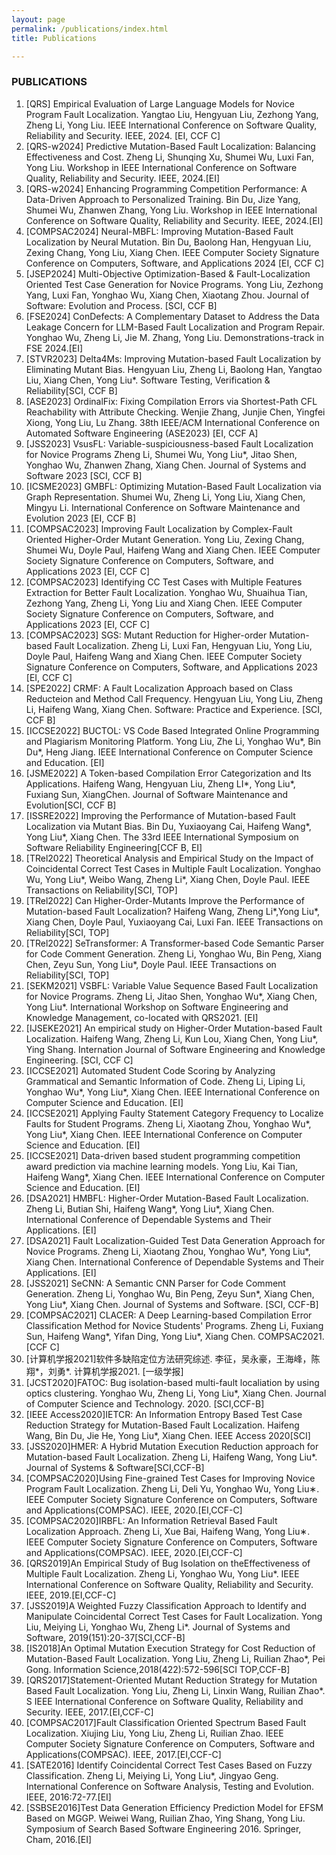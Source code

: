 ```yaml
---
layout: page
permalink: /publications/index.html
title: Publications

---
```


### PUBLICATIONS

1. [QRS] Empirical Evaluation of Large Language Models for Novice Program Fault Localization.
   Yangtao Liu, Hengyuan Liu, Zezhong Yang, Zheng Li, Yong Liu.
   IEEE International Conference on Software Quality, Reliability and Security. IEEE, 2024. [EI, CCF C]
1. [QRS-w2024] Predictive Mutation-Based Fault Localization: Balancing Effectiveness and Cost.
   Zheng Li, Shunqing Xu, Shumei Wu, Luxi Fan, Yong Liu.
   Workshop in IEEE International Conference on Software Quality, Reliability and Security. IEEE, 2024.[EI]
2. [QRS-w2024] Enhancing Programming Competition Performance: A Data-Driven Approach to Personalized Training.
   Bin Du, Jize Yang, Shumei Wu, Zhanwen Zhang, Yong Liu.
   Workshop in IEEE International Conference on Software Quality, Reliability and Security. IEEE, 2024.[EI]
3. [COMPSAC2024] Neural-MBFL: Improving Mutation-Based Fault Localization by Neural Mutation.
   Bin Du, Baolong Han, Hengyuan Liu, Zexing Chang, Yong Liu, Xiang Chen.
   IEEE Computer Society Signature Conference on Computers, Software, and Applications 2024 [EI, CCF C]
4. [JSEP2024] Multi-Objective Optimization-Based & Fault-Localization Oriented Test Case Generation for Novice Programs.
   Yong Liu, Zezhong Yang, Luxi Fan, Yonghao Wu, Xiang Chen, Xiaotang Zhou.
   Journal of Software: Evolution and Process. [SCI, CCF B]
5. [FSE2024] ConDefects: A Complementary Dataset to Address the Data Leakage Concern for LLM-Based Fault Localization and Program Repair.
   Yonghao Wu, Zheng Li, Jie M. Zhang, Yong Liu.
   Demonstrations-track in FSE 2024.[EI]
6. [STVR2023] Delta4Ms: Improving Mutation-based Fault Localization by Eliminating Mutant Bias.
   Hengyuan Liu, Zheng Li, Baolong Han, Yangtao Liu, Xiang Chen, Yong Liu*.
   Software Testing, Verification & Reliability[SCI, CCF B]
7. [ASE2023] OrdinalFix: Fixing Compilation Errors via Shortest-Path CFL Reachability with Attribute Checking.
   Wenjie Zhang, Junjie Chen, Yingfei Xiong, Yong Liu, Lu Zhang.
   38th IEEE/ACM International Conference on Automated Software Engineering (ASE2023) [EI, CCF A]
8. [JSS2023] VsusFL: Variable-suspiciousness-based Fault Localization for Novice Programs
   Zheng Li, Shumei Wu, Yong Liu*, Jitao Shen, Yonghao Wu, Zhanwen Zhang, Xiang Chen.
   Journal of Systems and Software 2023 [SCI, CCF B]
9. [ICSME2023] GMBFL: Optimizing Mutation-Based Fault Localization via Graph Representation.
   Shumei Wu, Zheng Li, Yong Liu, Xiang Chen, Mingyu Li.
   International Conference on Software Maintenance and Evolution 2023 [EI, CCF B]
10. [COMPSAC2023] Improving Fault Localization by Complex-Fault Oriented Higher-Order Mutant Generation.
    Yong Liu, Zexing Chang, Shumei Wu, Doyle Paul, Haifeng Wang and Xiang Chen.
    IEEE Computer Society Signature Conference on Computers, Software, and Applications 2023 [EI, CCF C]
11. [COMPSAC2023] Identifying CC Test Cases with Multiple Features Extraction for Better Fault Localization.
    Yonghao Wu, Shuaihua Tian, Zezhong Yang, Zheng Li, Yong Liu and Xiang Chen.
    IEEE Computer Society Signature Conference on Computers, Software, and Applications 2023 [EI, CCF C]
12. [COMPSAC2023] SGS: Mutant Reduction for Higher-order Mutation-based Fault Localization.
    Zheng Li, Luxi Fan, Hengyuan Liu, Yong Liu, Doyle Paul, Haifeng Wang and Xiang Chen.
    IEEE Computer Society Signature Conference on Computers, Software, and Applications 2023 [EI, CCF C]
13. [SPE2022] CRMF: A Fault Localization Approach based on Class Reducteion and Method Call Frequency.
    Hengyuan Liu, Yong Liu, Zheng Li, Haifeng Wang, Xiang Chen.
    Software: Practice and Experience. [SCI, CCF B]
14. [ICCSE2022] BUCTOL: VS Code Based Integrated Online Programming and Plagiarism Monitoring Platform.
    Yong Liu, Zhe Li, Yonghao Wu*, Bin Du*, Heng Jiang.
    IEEE International Conference on Computer Science and Education. [EI]
15. [JSME2022] A Token-based Compilation Error Categorization and Its Applications.
    Haifeng Wang, Hengyuan Liu, Zheng LI*, Yong Liu*, Fuxiang Sun, XiangChen.
    Journal of Software Maintenance and Evolution[SCI, CCF B]
16. [ISSRE2022] Improving the Performance of Mutation-based Fault Localization via Mutant Bias.
    Bin Du, Yuxiaoyang Cai, Haifeng Wang*, Yong Liu*, Xiang Chen.
    The 33rd IEEE International Symposium on Software Reliability Engineering[CCF B, EI]
17. [TRel2022] Theoretical Analysis and Empirical Study on the Impact of Coincidental Correct Test Cases in Multiple Fault Localization.
    Yonghao Wu, Yong Liu*, Weibo Wang, Zheng Li*, Xiang Chen, Doyle Paul.
    IEEE Transactions on Reliability[SCI, TOP]
18. [TRel2022] Can Higher-Order-Mutants Improve the Performance of Mutation-based Fault Localization?
    Haifeng Wang, Zheng Li*,Yong Liu*, Xiang Chen, Doyle Paul, Yuxiaoyang Cai, Luxi Fan.
    IEEE Transactions on Reliability[SCI, TOP]
19. [TRel2022] SeTransformer: A Transformer-based Code Semantic Parser for Code Comment Generation.
    Zheng Li, Yonghao Wu, Bin Peng, Xiang Chen, Zeyu Sun, Yong Liu*, Doyle Paul.
    IEEE Transactions on Reliability[SCI, TOP]
20. [SEKM2021] VSBFL: Variable Value Sequence Based Fault Localization for Novice Programs.
    Zheng Li, Jitao Shen, Yonghao Wu*, Xiang Chen, Yong Liu*.
    International Workshop on Software Engineering and Knowledge Management, co-located with QRS2021. [EI]
21. [IJSEKE2021] An empirical study on Higher-Order Mutation-based Fault Localization.
    Haifeng Wang, Zheng Li, Kun Lou, Xiang Chen, Yong Liu*, Ying Shang.
    Internation Journal of Software Engineering and Knowledge Engineering. [SCI, CCF C]
22. [ICCSE2021] Automated Student Code Scoring by Analyzing Grammatical and Semantic Information of Code.
    Zheng Li, Liping Li, Yonghao Wu*, Yong Liu*, Xiang Chen.
    IEEE International Conference on Computer Science and Education. [EI]
23. [ICCSE2021] Applying Faulty Statement Category Frequency to Localize Faults for Student Programs.
    Zheng Li, Xiaotang Zhou, Yonghao Wu*, Yong Liu*, Xiang Chen.
    IEEE International Conference on Computer Science and Education. [EI]
24. [ICCSE2021] Data-driven based student programming competition award prediction via machine learning models.
    Yong Liu, Kai Tian, Haifeng Wang*, Xiang Chen.
    IEEE International Conference on Computer Science and Education. [EI]
25. [DSA2021] HMBFL: Higher-Order Mutation-Based Fault Localization.
    Zheng Li, Butian Shi, Haifeng Wang*, Yong Liu*, Xiang Chen.
    International Conference of Dependable Systems and Their Applications. [EI]
26. [DSA2021] Fault Localization-Guided Test Data Generation Approach for Novice Programs.
    Zheng Li, Xiaotang Zhou, Yonghao Wu*, Yong Liu*, Xiang Chen.
    International Conference of Dependable Systems and Their Applications. [EI]
27. [JSS2021] SeCNN: A Semantic CNN Parser for Code Comment Generation.
    Zheng Li, Yonghao Wu, Bin Peng, Zeyu Sun*, Xiang Chen, Yong Liu*, Xiang Chen.
    Journal of Systems and Software. [SCI, CCF-B]
28. [COMPSAC2021] CLACER: A Deep Learning-based Compilation Error Classification Method for Novice Students' Programs.
    Zheng Li, Fuxiang Sun, Haifeng Wang*, Yifan Ding, Yong Liu*, Xiang Chen.
    COMPSAC2021. [CCF C]
29. [计算机学报2021]软件多缺陷定位方法研究综述.
    李征，吴永豪，王海峰，陈翔*，刘勇*.
    计算机学报2021. [一级学报]
30. [JCST2020]FATOC: Bug isolation-based multi-fault localiation by using optics clustering.
    Yonghao Wu, Zheng Li, Yong Liu*, Xiang Chen.
    Journal of Computer Science and Technology. 2020. [SCI,CCF-B]
31. [IEEE Access2020]IETCR: An Information Entropy Based Test Case Reduction Strategy for Mutation-Based Fault Localization.
    Haifeng Wang, Bin Du, Jie He, Yong Liu*, Xiang Chen.
    IEEE Access 2020[SCI]
32. [JSS2020]HMER: A Hybrid Mutation Execution Reduction approach for Mutation-based Fault Localization.
    Zheng Li, Haifeng Wang, Yong Liu*.
    Journal of Systems & Software[SCI,CCF-B]
33. [COMPSAC2020]Using Fine-grained Test Cases for Improving Novice Program Fault Localization.
    Zheng Li, Deli Yu, Yonghao Wu, Yong Liu∗.
    IEEE Computer Society Signature Conference on Computers, Software and Applications(COMPSAC). IEEE, 2020.[EI,CCF-C]
34. [COMPSAC2020]IRBFL: An Information Retrieval Based Fault Localization Approach.
    Zheng Li, Xue Bai, Haifeng Wang, Yong Liu∗.
    IEEE Computer Society Signature Conference on Computers, Software and Applications(COMPSAC). IEEE, 2020.[EI,CCF-C]
35. [QRS2019]An Empirical Study of Bug Isolation on theEffectiveness of Multiple Fault Localization.
    Zheng Li, Yonghao Wu, Yong Liu*.
    IEEE International Conference on Software Quality, Reliability and Security. IEEE, 2019.[EI,CCF-C]
36. [JSS2019]A Weighted Fuzzy Classification Approach to Identify and Manipulate Coincidental Correct Test Cases for Fault Localization.
    Yong Liu, Meiying Li, Yonghao Wu, Zheng Li*.
    Journal of Systems and Software, 2019(151):20-37[SCI,CCF-B]
37. [IS2018]An Optimal Mutation Execution Strategy for Cost Reduction of Mutation-Based Fault Localization.
    Yong Liu, Zheng Li, Ruilian Zhao*, Pei Gong.
    Information Science,2018(422):572-596[SCI TOP,CCF-B]
38. [QRS2017]Statement-Oriented Mutant Reduction Strategy for Mutation Based Fault Localization.
    Yong Liu, Zheng Li, Linxin Wang, Ruilian Zhao*.
    S IEEE International Conference on Software Quality, Reliability and Security. IEEE, 2017.[EI,CCF-C]
39. [COMPSAC2017]Fault Classification Oriented Spectrum Based Fault Localization.
    Xiujing Liu, Yong Liu, Zheng Li, Ruilian Zhao.
    IEEE Computer Society Signature Conference on Computers, Software and Applications(COMPSAC). IEEE, 2017.[EI,CCF-C]
40. [SATE2016] Identify Coincidental Correct Test Cases Based on Fuzzy Classification.
    Zheng Li, Meiying Li, Yong Liu*, Jingyao Geng.
    International Conference on Software Analysis, Testing and Evolution. IEEE, 2016:72-77.[EI]
41. [SSBSE2016]Test Data Generation Efficiency Prediction Model for EFSM Based on MGGP.
    Weiwei Wang, Ruilian Zhao, Ying Shang, Yong Liu.
    Symposium of Search Based Software Engineering 2016. Springer, Cham, 2016.[EI]
